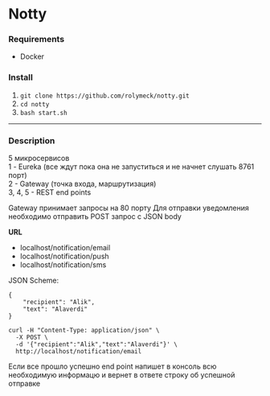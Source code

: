 # Notty

### Requirements
- Docker

### Install
1. `git clone https://github.com/rolymeck/notty.git`
2. `cd notty`
3. `bash start.sh`

***

### Description
5 микросервисов  
1 - Eureka (все ждут пока она не запуститься и не начнет слушать 8761 порт)  
2 - Gateway (точка входа, маршрутизация)  
3, 4, 5 -  REST end points  

Gateway принимает запросы на 80 порту
Для отправки уведомления необходимо отправить POST запрос с JSON body

**URL**
- localhost/notification/email
- localhost/notification/push
- localhost/notification/sms

JSON Scheme:  
```
{
    "recipient": "Alik",
    "text": "Alaverdi"
}
```

```
curl -H "Content-Type: application/json" \
  -X POST \
  -d '{"recipient":"Alik","text":"Alaverdi"}' \
  http://localhost/notification/email
```
Если все прошло успешно end point напишет в консоль всю необходимую информацю и вернет в ответе строку об успешной отправке
